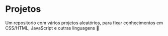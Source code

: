 # Projetos
 Um repositorio com vários projetos aleatórios, para fixar conhecimentos em CSS/HTML, JavaScript e outras linguagens 🙂
